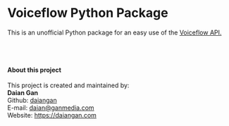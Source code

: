 # Voiceflow Python Package

This is an unofficial Python package for an easy use of the [Voiceflow API.](https://www.voiceflow.com/api/dialog-manager)

<br>
<br>

#### About this project

This project is created and maintained by:
<br>
__Daian Gan__  
Github: [daiangan](https://github.com/daiangan)  
E-mail: daian@ganmedia.com  
Website: https://daiangan.com  
